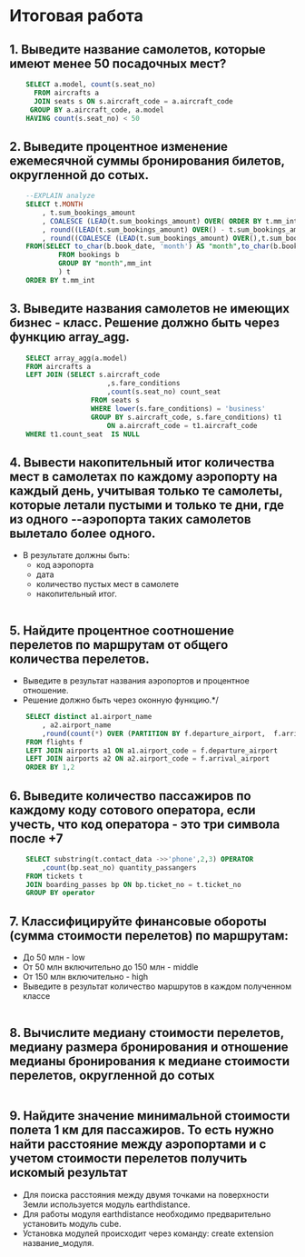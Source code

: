 # Итоговая работа
## 1. Выведите название самолетов, которые имеют менее 50 посадочных мест?
```SQL
    SELECT a.model, count(s.seat_no)
      FROM aircrafts a
      JOIN seats s ON s.aircraft_code = a.aircraft_code 
     GROUP BY a.aircraft_code, a.model   
    HAVING count(s.seat_no) < 50  
```

## 2. Выведите процентное изменение ежемесячной суммы бронирования билетов, округленной до сотых.
```SQL
    --EXPLAIN analyze
    SELECT t.MONTH
        , t.sum_bookings_amount
        , COALESCE (LEAD(t.sum_bookings_amount) OVER( ORDER BY t.mm_int),0)
        , round((LEAD(t.sum_bookings_amount) OVER() - t.sum_bookings_amount) / t.sum_bookings_amount*100,2) change_persent_amount 
        , round((COALESCE (LEAD(t.sum_bookings_amount) OVER(),t.sum_bookings_amount) - t.sum_bookings_amount) / t.sum_bookings_amount*100,2) change_persent_amount 
    FROM(SELECT to_char(b.book_date, 'month') AS "month",to_char(b.book_date,'MM') mm_int,  sum (b.total_amount) sum_bookings_amount 
            FROM bookings b 
            GROUP BY "month",mm_int
            ) t
    ORDER BY t.mm_int
```

## 3. Выведите названия самолетов не имеющих бизнес - класс. Решение должно быть через функцию array_agg.
```SQL
    SELECT array_agg(a.model)
    FROM aircrafts a 
    LEFT JOIN (SELECT s.aircraft_code
                        ,s.fare_conditions 
                        ,count(s.seat_no) count_seat
                    FROM seats s
                    WHERE lower(s.fare_conditions) = 'business'
                    GROUP BY s.aircraft_code, s.fare_conditions) t1 
                        ON a.aircraft_code = t1.aircraft_code
    WHERE t1.count_seat	 IS NULL 
```
## 4. Вывести накопительный итог количества мест в самолетах по каждому аэропорту на каждый день, учитывая только те самолеты, которые летали пустыми и только те дни, где из одного     --аэропорта таких самолетов вылетало более одного.
* В результате должны быть:
  * код аэропорта 
  * дата
  * количество пустых мест в самолете
  * накопительный итог.
```SQL

```

## 5. Найдите процентное соотношение перелетов по маршрутам от общего количества перелетов.
* Выведите в результат названия аэропортов и процентное отношение.
* Решение должно быть через оконную функцию.*/
```SQL
    SELECT distinct a1.airport_name
        , a2.airport_name
        ,round(count(*) OVER (PARTITION BY f.departure_airport,  f.arrival_airport)*1./ count(*) OVER () * 100.,2) || '%' result_fuction
    FROM flights f
    LEFT JOIN airports a1 ON a1.airport_code = f.departure_airport
    LEFT JOIN airports a2 ON a2.airport_code = f.arrival_airport
    ORDER BY 1,2
```

## 6. Выведите количество пассажиров по каждому коду сотового оператора, если учесть, что код оператора - это три символа после +7
```SQL
    SELECT substring(t.contact_data ->>'phone',2,3) OPERATOR
        ,count(bp.seat_no) quantity_passangers
    FROM tickets t 
    JOIN boarding_passes bp ON bp.ticket_no = t.ticket_no 
    GROUP BY operator 
```

## 7. Классифицируйте финансовые обороты (сумма стоимости перелетов) по маршрутам: 
* До 50 млн - low
* От 50 млн включительно до 150 млн - middle
* От 150 млн включительно - high
* Выведите в результат количество маршрутов в каждом полученном классе
```SQL

```

## 8. Вычислите медиану стоимости перелетов, медиану размера бронирования и отношение медианы бронирования к медиане стоимости перелетов, округленной до сотых
```SQL

```

## 9. Найдите значение минимальной стоимости полета 1 км для пассажиров. То есть нужно найти расстояние между аэропортами и с учетом стоимости перелетов получить искомый результат
* Для поиска расстояния между двумя точками на поверхности Земли используется модуль earthdistance.
* Для работы модуля earthdistance необходимо предварительно установить модуль cube.
* Установка модулей происходит через команду: create extension название_модуля.
```SQL

```
